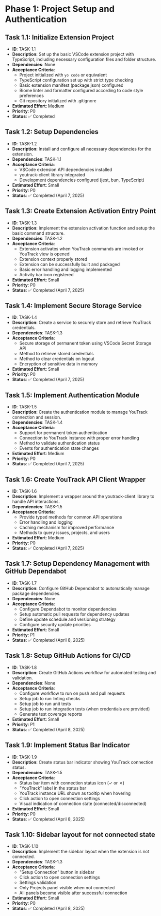 # Phase 1: Project Setup and Authentication

## Task 1.1: Initialize Extension Project
- **ID**: TASK-1.1
- **Description**: Set up the basic VSCode extension project with TypeScript, including necessary configuration files and folder structure.
- **Dependencies**: None
- **Acceptance Criteria**:
  - Project initialized with `yo code` or equivalent
  - TypeScript configuration set up with strict type checking
  - Basic extension manifest (package.json) configured
  - Biome linter and formatter configured according to code style preferences
  - Git repository initialized with .gitignore
- **Estimated Effort**: Medium
- **Priority**: P0
- **Status**: ✅ Completed

## Task 1.2: Setup Dependencies
- **ID**: TASK-1.2
- **Description**: Install and configure all necessary dependencies for the extension.
- **Dependencies**: TASK-1.1
- **Acceptance Criteria**:
  - VSCode extension API dependencies installed
  - youtrack-client library integrated
  - Development dependencies configured (jest, bun, TypeScript)
- **Estimated Effort**: Small
- **Priority**: P0
- **Status**: ✅ Completed (April 7, 2025)

## Task 1.3: Create Extension Activation Entry Point
- **ID**: TASK-1.3
- **Description**: Implement the extension activation function and setup the basic command structure.
- **Dependencies**: TASK-1.2
- **Acceptance Criteria**:
  - Extension activates when YouTrack commands are invoked or YouTrack view is opened
  - Extension context properly stored
  - Extension can be successfully built and packaged
  - Basic error handling and logging implemented
  - Activity bar icon registered
- **Estimated Effort**: Small
- **Priority**: P0
- **Status**: ✅ Completed (April 7, 2025)

## Task 1.4: Implement Secure Storage Service
- **ID**: TASK-1.4
- **Description**: Create a service to securely store and retrieve YouTrack credentials.
- **Dependencies**: TASK-1.3
- **Acceptance Criteria**:
  - Secure storage of permanent token using VSCode Secret Storage API
  - Method to retrieve stored credentials
  - Method to clear credentials on logout
  - Encryption of sensitive data in memory
- **Estimated Effort**: Small
- **Priority**: P0
- **Status**: ✅ Completed (April 7, 2025)

## Task 1.5: Implement Authentication Module
- **ID**: TASK-1.5
- **Description**: Create the authentication module to manage YouTrack connection and session.
- **Dependencies**: TASK-1.4
- **Acceptance Criteria**:
  - Support for permanent token authentication
  - Connection to YouTrack instance with proper error handling
  - Method to validate authentication status
  - Events for authentication state changes
- **Estimated Effort**: Medium
- **Priority**: P0
- **Status**: ✅ Completed (April 7, 2025)

## Task 1.6: Create YouTrack API Client Wrapper
- **ID**: TASK-1.6
- **Description**: Implement a wrapper around the youtrack-client library to handle API interactions.
- **Dependencies**: TASK-1.5
- **Acceptance Criteria**:
  - Provide typed methods for common API operations
  - Error handling and logging
  - Caching mechanism for improved performance
  - Methods to query issues, projects, and users
- **Estimated Effort**: Medium
- **Priority**: P0
- **Status**: ✅ Completed (April 7, 2025)

## Task 1.7: Setup Dependency Management with GitHub Dependabot
- **ID**: TASK-1.7
- **Description**: Configure GitHub Dependabot to automatically manage package dependencies.
- **Dependencies**: None
- **Acceptance Criteria**:
  - Configure Dependabot to monitor dependencies
  - Setup automatic pull requests for dependency updates
  - Define update schedule and versioning strategy
  - Configure security update priorities
- **Estimated Effort**: Small
- **Priority**: P1
- **Status**: ✅ Completed (April 8, 2025)

## Task 1.8: Setup GitHub Actions for CI/CD
- **ID**: TASK-1.8
- **Description**: Create GitHub Actions workflow for automated testing and validation.
- **Dependencies**: None
- **Acceptance Criteria**:
  - Configure workflow to run on push and pull requests
  - Setup job to run linting checks
  - Setup job to run unit tests
  - Setup job to run integration tests (when credentials are provided)
  - Generate test coverage reports
- **Estimated Effort**: Small
- **Priority**: P1
- **Status**: ✅ Completed (April 8, 2025)

## Task 1.9: Implement Status Bar Indicator
- **ID**: TASK-1.9
- **Description**: Create status bar indicator showing YouTrack connection status.
- **Dependencies**: TASK-1.5
- **Acceptance Criteria**:
  - Status bar item with connection status icon (✓ or ✗)
  - "YouTrack" label in the status bar
  - YouTrack instance URL shown as tooltip when hovering
  - Click action to open connection settings
  - Visual indication of connection state (connected/disconnected)
- **Estimated Effort**: Small
- **Priority**: P0
- **Status**: ✅ Completed (April 8, 2025)

## Task 1.10: Sidebar layout for not connected state
- **ID**: TASK-1.10
- **Description**: Implement the sidebar layout when the extension is not connected.
- **Dependencies**: TASK-1.3
- **Acceptance Criteria**:
  - "Setup Connection" button in sidebar
  - Click action to open connection settings
  - Settings validation
  - Only Projects panel visible when not connected
  - All panels become visible after successful connection
- **Estimated Effort**: Small
- **Priority**: P0
- **Status**: ✅ Completed (April 8, 2025)
